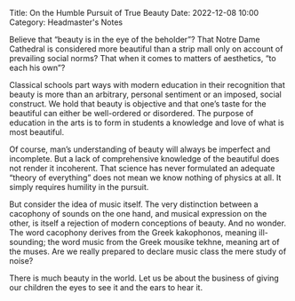 Title: On the Humble Pursuit of True Beauty
Date: 2022-12-08 10:00 
Category: Headmaster's Notes

Believe that “beauty is in the eye of the beholder”? That Notre Dame Cathedral is considered more beautiful than a strip mall only on account of prevailing social norms? That when it comes to matters of aesthetics, “to each his own”?

Classical schools part ways with modern education in their recognition that beauty is more than an arbitrary, personal sentiment or an imposed, social construct. We hold that beauty is objective and that one’s taste for the beautiful can either be well-ordered or disordered. The purpose of education in the arts is to form in students a knowledge and love of what is most beautiful.

Of course, man’s understanding of beauty will always be imperfect and incomplete. But a lack of comprehensive knowledge of the beautiful does not render it incoherent. That science has never formulated an adequate “theory of everything” does not mean we know nothing of physics at all. It simply requires humility in the pursuit.

But consider the idea of music itself. The very distinction between a cacophony of sounds on the one hand, and musical expression on the other, is itself a rejection of modern conceptions of beauty. And no wonder. The word cacophony derives from the Greek kakophonos, meaning ill-sounding; the word music from the Greek mousike tekhne, meaning art of the muses. Are we really prepared to declare music class the mere study of noise?

There is much beauty in the world. Let us be about the business of giving our children the eyes to see it and the ears to hear it.